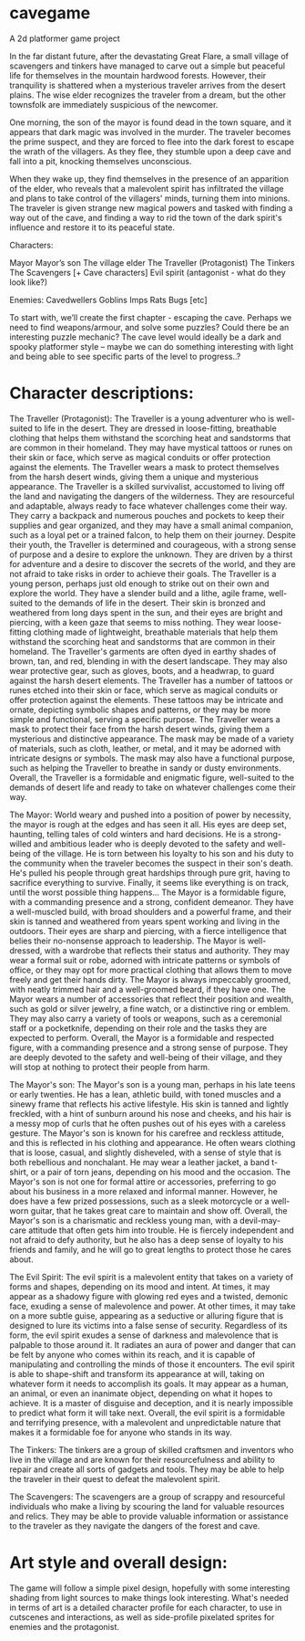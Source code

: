 # cavegame
A 2d platformer game project


In the far distant future, after the devastating Great Flare, a small village of scavengers and tinkers have managed to carve out a simple but peaceful life for themselves in the mountain hardwood forests. However, their tranquility is shattered when a mysterious traveler arrives from the desert plains. The wise elder recognizes the traveler from a dream, but the other townsfolk are immediately suspicious of the newcomer.

One morning, the son of the mayor is found dead in the town square, and it appears that dark magic was involved in the murder. The traveler becomes the prime suspect, and they are forced to flee into the dark forest to escape the wrath of the villagers. As they flee, they stumble upon a deep cave and fall into a pit, knocking themselves unconscious.

When they wake up, they find themselves in the presence of an apparition of the elder, who reveals that a malevolent spirit has infiltrated the village and plans to take control of the villagers' minds, turning them into minions. The traveler is given strange new magical powers and tasked with finding a way out of the cave, and finding a way to rid the town of the dark spirit's influence and restore it to its peaceful state.

Characters:

Mayor
Mayor’s son
The village elder
The Traveller (Protagonist)
The Tinkers
The Scavengers
[+ Cave characters]
Evil spirit (antagonist - what do they look like?)

Enemies:
Cavedwellers
Goblins
Imps
Rats
Bugs
[etc]


To start with, we’ll create the first chapter - escaping the cave. Perhaps we need to find weapons/armour, and solve some puzzles? Could there be an interesting puzzle mechanic? The cave level would ideally be a dark and spooky platformer style – maybe we can do something interesting with light and being able to see specific parts of the level to progress..?


# Character descriptions:

The Traveller (Protagonist):
The Traveller is a young adventurer who is well-suited to life in the desert. They are dressed in loose-fitting, breathable clothing that helps them withstand the scorching heat and sandstorms that are common in their homeland. They may have mystical tattoos or runes on their skin or face, which serve as magical conduits or offer protection against the elements. The Traveller wears a mask to protect themselves from the harsh desert winds, giving them a unique and mysterious appearance.
The Traveller is a skilled survivalist, accustomed to living off the land and navigating the dangers of the wilderness. They are resourceful and adaptable, always ready to face whatever challenges come their way. They carry a backpack and numerous pouches and pockets to keep their supplies and gear organized, and they may have a small animal companion, such as a loyal pet or a trained falcon, to help them on their journey.
Despite their youth, the Traveller is determined and courageous, with a strong sense of purpose and a desire to explore the unknown. They are driven by a thirst for adventure and a desire to discover the secrets of the world, and they are not afraid to take risks in order to achieve their goals.
The Traveller is a young person, perhaps just old enough to strike out on their own and explore the world. They have a slender build and a lithe, agile frame, well-suited to the demands of life in the desert. Their skin is bronzed and weathered from long days spent in the sun, and their eyes are bright and piercing, with a keen gaze that seems to miss nothing.
They wear loose-fitting clothing made of lightweight, breathable materials that help them withstand the scorching heat and sandstorms that are common in their homeland. The Traveller's garments are often dyed in earthy shades of brown, tan, and red, blending in with the desert landscape. They may also wear protective gear, such as gloves, boots, and a headwrap, to guard against the harsh desert elements.
The Traveller has a number of tattoos or runes etched into their skin or face, which serve as magical conduits or offer protection against the elements. These tattoos may be intricate and ornate, depicting symbolic shapes and patterns, or they may be more simple and functional, serving a specific purpose.
The Traveller wears a mask to protect their face from the harsh desert winds, giving them a mysterious and distinctive appearance. The mask may be made of a variety of materials, such as cloth, leather, or metal, and it may be adorned with intricate designs or symbols. The mask may also have a functional purpose, such as helping the Traveller to breathe in sandy or dusty environments.
Overall, the Traveller is a formidable and enigmatic figure, well-suited to the demands of desert life and ready to take on whatever challenges come their way.

The Mayor:
World weary and pushed into a position of power by necessity, the mayor is rough at the edges and has seen it all. His eyes are deep set, haunting, telling tales of cold winters and hard decisions. He is a strong-willed and ambitious leader who is deeply devoted to the safety and well-being of the village. He is torn between his loyalty to his son and his duty to the community when the traveler becomes the suspect in their son's death. He's pulled his people through great hardships through pure grit, having to sacrifice everything to survive. Finally, it seems like everything is on track, until the worst possible thing happens...
The Mayor is a formidable figure, with a commanding presence and a strong, confident demeanor. They have a well-muscled build, with broad shoulders and a powerful frame, and their skin is tanned and weathered from years spent working and living in the outdoors. Their eyes are sharp and piercing, with a fierce intelligence that belies their no-nonsense approach to leadership.
The Mayor is well-dressed, with a wardrobe that reflects their status and authority. They may wear a formal suit or robe, adorned with intricate patterns or symbols of office, or they may opt for more practical clothing that allows them to move freely and get their hands dirty. The Mayor is always impeccably groomed, with neatly trimmed hair and a well-groomed beard, if they have one.
The Mayor wears a number of accessories that reflect their position and wealth, such as gold or silver jewelry, a fine watch, or a distinctive ring or emblem. They may also carry a variety of tools or weapons, such as a ceremonial staff or a pocketknife, depending on their role and the tasks they are expected to perform.
Overall, the Mayor is a formidable and respected figure, with a commanding presence and a strong sense of purpose. They are deeply devoted to the safety and well-being of their village, and they will stop at nothing to protect their people from harm.

The Mayor's son:
The Mayor's son is a young man, perhaps in his late teens or early twenties. He has a lean, athletic build, with toned muscles and a sinewy frame that reflects his active lifestyle. His skin is tanned and lightly freckled, with a hint of sunburn around his nose and cheeks, and his hair is a messy mop of curls that he often pushes out of his eyes with a careless gesture.
The Mayor's son is known for his carefree and reckless attitude, and this is reflected in his clothing and appearance. He often wears clothing that is loose, casual, and slightly disheveled, with a sense of style that is both rebellious and nonchalant. He may wear a leather jacket, a band t-shirt, or a pair of torn jeans, depending on his mood and the occasion.
The Mayor's son is not one for formal attire or accessories, preferring to go about his business in a more relaxed and informal manner. However, he does have a few prized possessions, such as a sleek motorcycle or a well-worn guitar, that he takes great care to maintain and show off.
Overall, the Mayor's son is a charismatic and reckless young man, with a devil-may-care attitude that often gets him into trouble. He is fiercely independent and not afraid to defy authority, but he also has a deep sense of loyalty to his friends and family, and he will go to great lengths to protect those he cares about.

The Evil Spirit:
The evil spirit is a malevolent entity that takes on a variety of forms and shapes, depending on its mood and intent. At times, it may appear as a shadowy figure with glowing red eyes and a twisted, demonic face, exuding a sense of malevolence and power. At other times, it may take on a more subtle guise, appearing as a seductive or alluring figure that is designed to lure its victims into a false sense of security.
Regardless of its form, the evil spirit exudes a sense of darkness and malevolence that is palpable to those around it. It radiates an aura of power and danger that can be felt by anyone who comes within its reach, and it is capable of manipulating and controlling the minds of those it encounters.
The evil spirit is able to shape-shift and transform its appearance at will, taking on whatever form it needs to accomplish its goals. It may appear as a human, an animal, or even an inanimate object, depending on what it hopes to achieve. It is a master of disguise and deception, and it is nearly impossible to predict what form it will take next.
Overall, the evil spirit is a formidable and terrifying presence, with a malevolent and unpredictable nature that makes it a formidable foe for anyone who stands in its way.

The Tinkers: The tinkers are a group of skilled craftsmen and inventors who live in the village and are known for their resourcefulness and ability to repair and create all sorts of gadgets and tools. They may be able to help the traveler in their quest to defeat the malevolent spirit.

The Scavengers: The scavengers are a group of scrappy and resourceful individuals who make a living by scouring the land for valuable resources and relics. They may be able to provide valuable information or assistance to the traveler as they navigate the dangers of the forest and cave.

# Art style and overall design:

The game will follow a simple pixel design, hopefully with some interesting shading from light sources to make things look interesting. What's needed in terms of art is a detailed character profile for each character, to use in cutscenes and interactions, as well as side-profile pixelated sprites for enemies and the protagonist.

